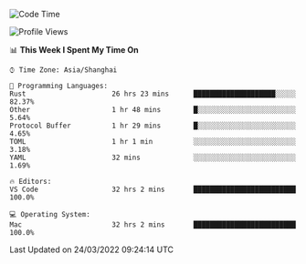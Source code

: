 <!--START_SECTION:waka-->
![Code Time](http://img.shields.io/badge/Code%20Time-1%2C132%20hrs%2047%20mins-blue)

![Profile Views](http://img.shields.io/badge/Profile%20Views-1-blue)

📊 **This Week I Spent My Time On** 

```text
⌚︎ Time Zone: Asia/Shanghai

💬 Programming Languages: 
Rust                     26 hrs 23 mins      ████████████████████░░░░░   82.37% 
Other                    1 hr 48 mins        █░░░░░░░░░░░░░░░░░░░░░░░░   5.64% 
Protocol Buffer          1 hr 29 mins        █░░░░░░░░░░░░░░░░░░░░░░░░   4.65% 
TOML                     1 hr 1 min          ░░░░░░░░░░░░░░░░░░░░░░░░░   3.18% 
YAML                     32 mins             ░░░░░░░░░░░░░░░░░░░░░░░░░   1.69%

🔥 Editors: 
VS Code                  32 hrs 2 mins       █████████████████████████   100.0%

💻 Operating System: 
Mac                      32 hrs 2 mins       █████████████████████████   100.0%

```


 Last Updated on 24/03/2022 09:24:14 UTC
<!--END_SECTION:waka-->
